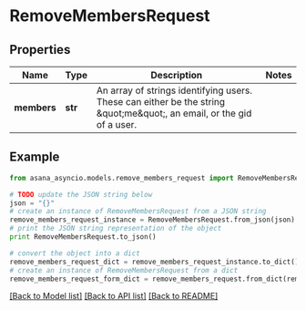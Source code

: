 # RemoveMembersRequest


## Properties

Name | Type | Description | Notes
------------ | ------------- | ------------- | -------------
**members** | **str** | An array of strings identifying users. These can either be the string \&quot;me\&quot;, an email, or the gid of a user. | 

## Example

```python
from asana_asyncio.models.remove_members_request import RemoveMembersRequest

# TODO update the JSON string below
json = "{}"
# create an instance of RemoveMembersRequest from a JSON string
remove_members_request_instance = RemoveMembersRequest.from_json(json)
# print the JSON string representation of the object
print RemoveMembersRequest.to_json()

# convert the object into a dict
remove_members_request_dict = remove_members_request_instance.to_dict()
# create an instance of RemoveMembersRequest from a dict
remove_members_request_form_dict = remove_members_request.from_dict(remove_members_request_dict)
```
[[Back to Model list]](../README.md#documentation-for-models) [[Back to API list]](../README.md#documentation-for-api-endpoints) [[Back to README]](../README.md)


